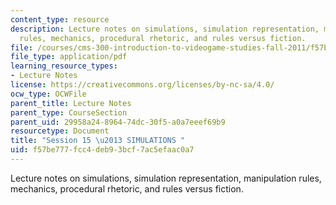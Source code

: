 ```yaml
---
content_type: resource
description: Lecture notes on simulations, simulation representation, manipulation
  rules, mechanics, procedural rhetoric, and rules versus fiction.
file: /courses/cms-300-introduction-to-videogame-studies-fall-2011/f57be777fcc4deb93bcf7ac5efaac0a7_MITCMS_300F11_session_15_a.pdf
file_type: application/pdf
learning_resource_types:
- Lecture Notes
license: https://creativecommons.org/licenses/by-nc-sa/4.0/
ocw_type: OCWFile
parent_title: Lecture Notes
parent_type: CourseSection
parent_uid: 29958a24-8964-74dc-30f5-a0a7eeef69b9
resourcetype: Document
title: "Session 15 \u2013 SIMULATIONS "
uid: f57be777-fcc4-deb9-3bcf-7ac5efaac0a7
---
```

Lecture notes on simulations, simulation representation, manipulation rules, mechanics, procedural rhetoric, and rules versus fiction.